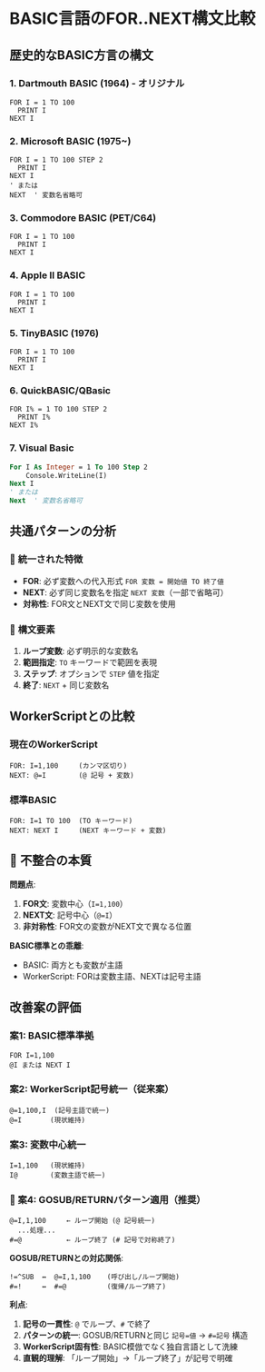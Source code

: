 # BASIC言語のFOR..NEXT構文比較

## 歴史的なBASIC方言の構文

### 1. **Dartmouth BASIC (1964) - オリジナル**
```basic
FOR I = 1 TO 100
  PRINT I
NEXT I
```

### 2. **Microsoft BASIC (1975~)**
```basic
FOR I = 1 TO 100 STEP 2
  PRINT I
NEXT I
' または
NEXT  ' 変数名省略可
```

### 3. **Commodore BASIC (PET/C64)**
```basic
FOR I = 1 TO 100
  PRINT I
NEXT I
```

### 4. **Apple II BASIC**
```basic
FOR I = 1 TO 100
  PRINT I
NEXT I
```

### 5. **TinyBASIC (1976)**
```basic
FOR I = 1 TO 100
  PRINT I
NEXT I
```

### 6. **QuickBASIC/QBasic**
```basic
FOR I% = 1 TO 100 STEP 2
  PRINT I%
NEXT I%
```

### 7. **Visual Basic**
```vb
For I As Integer = 1 To 100 Step 2
    Console.WriteLine(I)
Next I
' または
Next  ' 変数名省略可
```

## 共通パターンの分析

### 🔄 **統一された特徴**
- **FOR**: 必ず変数への代入形式 `FOR 変数 = 開始値 TO 終了値`
- **NEXT**: 必ず同じ変数名を指定 `NEXT 変数`（一部で省略可）
- **対称性**: FOR文とNEXT文で同じ変数を使用

### 📝 **構文要素**
1. **ループ変数**: 必ず明示的な変数名
2. **範囲指定**: `TO` キーワードで範囲を表現
3. **ステップ**: オプションで `STEP` 値を指定
4. **終了**: `NEXT` + 同じ変数名

## WorkerScriptとの比較

### 現在のWorkerScript
```
FOR: I=1,100     (カンマ区切り)
NEXT: @=I        (@ 記号 + 変数)
```

### 標準BASIC
```
FOR: I=1 TO 100  (TO キーワード)
NEXT: NEXT I     (NEXT キーワード + 変数)
```

## 🎯 不整合の本質

**問題点**:
1. **FOR文**: 変数中心（`I=1,100`）
2. **NEXT文**: 記号中心（`@=I`）
3. **非対称性**: FOR文の変数がNEXT文で異なる位置

**BASIC標準との乖離**:
- BASIC: 両方とも変数が主語
- WorkerScript: FORは変数主語、NEXTは記号主語

## 改善案の評価

### 案1: BASIC標準準拠
```
FOR I=1,100
@I または NEXT I
```

### 案2: WorkerScript記号統一（従来案）
```
@=1,100,I  (記号主語で統一)
@=I       (現状維持)
```

### 案3: 変数中心統一
```
I=1,100   (現状維持)
I@        (変数主語で統一)
```

### 🎯 案4: GOSUB/RETURNパターン適用（推奨）
```
@=I,1,100     ← ループ開始 (@ 記号統一)
  ...処理...
#=@           ← ループ終了 (# 記号で対称終了)
```

**GOSUB/RETURNとの対応関係**:
```
!=^SUB  ↔  @=I,1,100    (呼び出し/ループ開始)
#=!     ↔  #=@          (復帰/ループ終了)
```

**利点**:
1. **記号の一貫性**: `@` でループ、`#` で終了
2. **パターンの統一**: GOSUB/RETURNと同じ `記号=値` → `#=記号` 構造
3. **WorkerScript固有性**: BASIC模倣でなく独自言語として洗練
4. **直観的理解**: 「ループ開始」→「ループ終了」が記号で明確